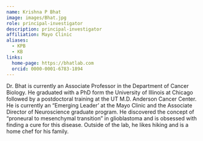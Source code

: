 ```yaml
---
name: Krishna P Bhat
image: images/Bhat.jpg
role: principal-investigator
description: principal-investigator
affiliation: Mayo Clinic
aliases:
  - KPB
  - KB
links:
  home-page: https://bhatlab.com
  orcid: 0000-0001-6783-1894
---
```


Dr. Bhat is currently an Associate Professor in the Department of Cancer Biology. He graduated with a PhD form the University of Illinois at Chicago followed by a postdoctoral training at the UT M.D. Anderson Cancer Center. He is currently an “Emerging Leader’ at the Mayo Clinic and the Associate Director of Neuroscience graduate program. He discovered the concept of “proneural to mesenchymal transition” in glioblastoma and is obsessed with finding a cure for this disease. Outside of the lab, he likes hiking and is a home chef for his family.
